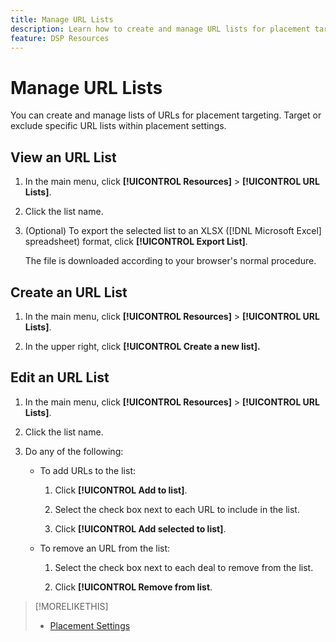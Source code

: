 ```yaml
---
title: Manage URL Lists
description: Learn how to create and manage URL lists for placement targeting.
feature: DSP Resources
---
```

# Manage URL Lists

<!-- Clarify the relevant roles -->

<!-- Need to add info/links to this from placement settings -->

You can create and manage lists of URLs for placement targeting. Target or exclude specific URL lists within placement settings.

## View an URL List

1. In the main menu, click **[!UICONTROL Resources]** > **[!UICONTROL URL Lists]**.

1. Click the list name.

1. (Optional) To export the selected list to an XLSX ([!DNL Microsoft Excel] spreadsheet) format, click **[!UICONTROL Export List]**.

   The file is downloaded according to your browser's normal procedure.

## Create an URL List

1. In the main menu, click **[!UICONTROL Resources]** > **[!UICONTROL URL Lists]**.

1. In the upper right, click **[!UICONTROL Create a new list].**

<!-- Verify:

1. Select the check box next to each URL to include in the list.

1. Click **[!UICONTROL Add selected to list]**.

1. Click **[!UICONTROL Save].**

-->


## Edit an URL List

1. In the main menu, click **[!UICONTROL Resources]** > **[!UICONTROL URL Lists]**.

1. Click the list name.

1. Do any of the following:

   * To add URLs to the list:

     1. Click **[!UICONTROL Add to list]**.

     1. Select the check box next to each URL to include in the list.

     1. Click **[!UICONTROL Add selected to list]**.

   * To remove an URL from the list:

     1. Select the check box next to each deal to remove from the list.

     1. Click **[!UICONTROL Remove from list**.<!-- Verify button label -->

<!--
1. Click **[!UICONTROL Save].**
-->


<!-- Do we have this yet? If yes, confirm steps/buttons.

## Delete an URL List

1. In the main menu, click **[!UICONTROL Resources]** > **[!UICONTROL URL Lists]**.

1. Select the check box next to the list name.

1. Click **[!UICONTROL Delete]**.

1. In the confirmation message, click **[!UICONTROL Delete]**.
-->

<!-- any more related topics? -->

>[!MORELIKETHIS]
>
>* [Placement Settings](/help/dsp/campaign-management/placements/placement-settings.md)
